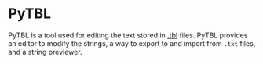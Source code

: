 # PyTBL
PyTBL is a tool used for editing the text stored in [.tbl](/Help/Files/TBL.md) files. PyTBL provides an editor to modify the strings, a way to export to and import from `.txt` files, and a string previewer.